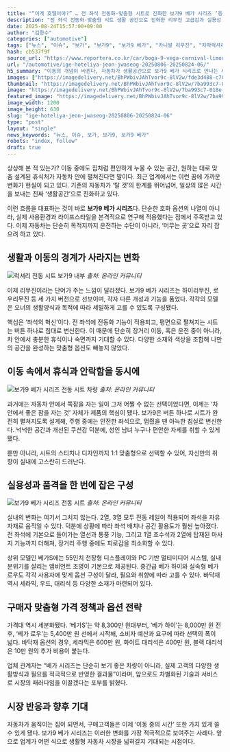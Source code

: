 ```yaml
---
title: "“이게 호텔이야?” … 전 좌석 전동화·맞춤형 시트로 진화한 보가9 베가 시리즈 ‘등장’"
description: "전 좌석 전동화·맞춤형 시트 생활 공간으로 진화한 리무진 고급감과 실용성 모두 잡았다 ..."
date: 2025-08-24T15:57:00+09:00
author: "김한수"
categories: ["automotive"]
tags: ["뉴스", "이슈", "보가", "보가9", "보가9 베가", "카니발 리무진", "차박럭셔리혁명", "프리미엄모빌리티라이프"]
hash: cb537f9f
source_url: "https://www.reportera.co.kr/car/boga-9-vega-carnival-limousine/"
url: "/automotive/ige-hoteliya-jeon-jwaseog-20250806-20250824-06/"
h5_summary: "이동의 개념이 바뀐다, 자동차가 생활공간으로 보가9 베가 시리즈로 만나는 새로운 리무진 경험"
images: ["https://imagedelivery.net/BhPWbivJAhTvor9c-8lV2w/fde3d488-c709-42f2-092c-ab8961668900/public", "https://imagedelivery.net/BhPWbivJAhTvor9c-8lV2w/cd430e00-df9f-46d5-430f-a71cff68aa00/public", "https://imagedelivery.net/BhPWbivJAhTvor9c-8lV2w/7ba993c7-018e-486f-2c61-9b9ca6ad4100/public", "https://imagedelivery.net/BhPWbivJAhTvor9c-8lV2w/1ebee65b-0ea0-41b6-a89d-39e142c26c00/public"]
thumbnail: "https://imagedelivery.net/BhPWbivJAhTvor9c-8lV2w/7ba993c7-018e-486f-2c61-9b9ca6ad4100/public"
image: "https://imagedelivery.net/BhPWbivJAhTvor9c-8lV2w/7ba993c7-018e-486f-2c61-9b9ca6ad4100/public"
featured_image: "https://imagedelivery.net/BhPWbivJAhTvor9c-8lV2w/7ba993c7-018e-486f-2c61-9b9ca6ad4100/public"
image_width: 1200
image_height: 630
slug: "ige-hoteliya-jeon-jwaseog-20250806-20250824-06"
type: "post"
layout: "single"
news_keywords: "뉴스, 이슈, 보가, 보가9, 보가9 베가"
robots: "index, follow"
draft: true
---
```


상상해 본 적 있는가? 이동 중에도 집처럼 편안하게 누울 수 있는 공간, 원하는 대로 맞춤 설계된 휴식처가 자동차 안에 펼쳐진다면 말이다. 최근 업계에서는 이런 꿈에 가까운 변화가 현실이 되고 있다. 기존의 자동차가 ‘탈 것’의 한계를 뛰어넘어, 일상의 많은 시간을 보내는 진짜 ‘생활공간’으로 진화하고 있다.

이런 흐름을 대표하는 것이 바로 **보가9 베가 시리즈**다. 단순한 호화 옵션의 나열이 아니라, 실제 사용환경과 라이프스타일을 본격적으로 연구해 적용했다는 점에서 주목받고 있다. 이제 자동차는 단순히 목적지까지 운전하는 수단이 아니라, ‘머무는 곳’으로 자리 잡으려 하고 있다.

## 생활과 이동의 경계가 사라지는 변화

![럭셔리 전동 시트 보가9 내부](https://imagedelivery.net/BhPWbivJAhTvor9c-8lV2w/cd430e00-df9f-46d5-430f-a71cff68aa00/public)
*출처: 온라인 커뮤니티*


이제 리무진이라는 단어가 주는 느낌이 달라졌다. 보가9 베가 시리즈는 하이리무진, 로우리무진 등 세 가지 버전으로 선보이며, 각자 다른 개성과 기능을 품었다. 각각의 모델은 오너의 생활양식과 목적에 따라 세밀하게 고를 수 있도록 구성됐다.

핵심은 ‘좌석의 혁신’이다. 전 좌석에 전동화 기능이 적용되고, 평면으로 펼쳐지는 시트는 버튼 하나로 침대로 변신한다. 이 때문에 단순히 장거리 이동, 혹은 운전 중이 아니라, 차 안에서 충분한 휴식이나 숙면까지 기대할 수 있다. 다양한 소재와 색상을 조합해 나만의 공간을 완성하는 맞춤형 옵션도 빼놓지 않았다.

## 이동 속에서 휴식과 안락함을 동시에

![보가9 베가 시리즈 전동 시트 차량](https://imagedelivery.net/BhPWbivJAhTvor9c-8lV2w/1ebee65b-0ea0-41b6-a89d-39e142c26c00/public)
*출처: 온라인 커뮤니티*


과거에는 자동차 안에서 쪽잠을 자는 일이 그저 어쩔 수 없는 선택이었다면, 이제는 ‘차 안에서 좋은 잠을 자는 것’ 자체가 제품의 핵심이 됐다. 보가9은 버튼 하나로 시트가 완전히 펼쳐지도록 설계해, 주행 중에는 안전한 좌석으로, 멈췄을 땐 아늑한 침실로 변신한다. 넉넉한 공간과 개선된 쿠션감 덕분에, 성인 남녀 누구나 편안한 자세를 취할 수 있게 됐다.

뿐만 아니라, 시트의 스티치나 디자인까지 1:1 맞춤형으로 선택할 수 있어, 자신만의 취향이 실내에 고스란히 드러난다.

## 실용성과 품격을 한 번에 잡은 구성

![보가9 베가 시리즈 전동 시트](https://imagedelivery.net/BhPWbivJAhTvor9c-8lV2w/fde3d488-c709-42f2-092c-ab8961668900/public)
*출처: 온라인 커뮤니티*


실내의 변화는 여기서 그치지 않는다. 2열, 3열 모두 전동 레일이 적용되어 좌석을 자유자재로 움직일 수 있다. 덕분에 상황에 따라 좌석 배치나 공간 활용도가 훨씬 높아졌다. 전 좌석에 기본으로 들어가는 열선과 통풍 기능, 그리고 1열 조수석과 2열에 탑재된 마사지 기능까지 더해져, 장거리 주행 중에도 피로감을 최소화할 수 있다.

상위 모델인 베가S에는 55인치 천장형 디스플레이와 PC 기반 멀티미디어 시스템, 실내 분위기를 살리는 앰비언트 조명이 기본으로 제공된다. 중간급 베가 하이와 실속형 베가 로우도 각각 사용자에 맞게 옵션 구성이 달라, 필요와 취향에 따라 고를 수 있다. 바닥재 역시 세라믹, 우드, 대리석 등 다양한 소재가 마련되어 있다.

## 구매자 맞춤형 가격 정책과 옵션 전략

가격대 역시 세분화됐다. ‘베가S’는 약 8,300만 원대부터, ‘베가 하이’는 8,000만 원 전후, ‘베가 로우’는 5,400만 원 선에서 시작해, 소비자 예산과 요구에 따라 선택의 폭이 넓다. 바닥재 옵션의 경우, 세라믹은 600만 원, 화이트 대리석은 400만 원, 블랙 대리석은 10만 원의 추가 비용이 붙는다.

업체 관계자는 “베가 시리즈는 단순히 보기 좋은 차량이 아니라, 실제 고객의 다양한 생활방식과 필요를 적극적으로 반영한 결과물”이라며, 앞으로도 차별화된 기술과 서비스로 시장의 패러다임을 이끌겠다는 포부를 밝혔다.

## 시장 반응과 향후 기대

자동차가 움직이는 집이 되면서, 구매고객들은 이제 ‘이동 중의 시간’ 또한 가치 있게 쓸 수 있게 됐다. 보가9 베가 시리즈는 이러한 변화를 가장 적극적으로 보여주는 사례다. 앞으로 업계가 어떤 식으로 생활형 자동차 시장을 넓혀갈지 기대되는 시점이다.
